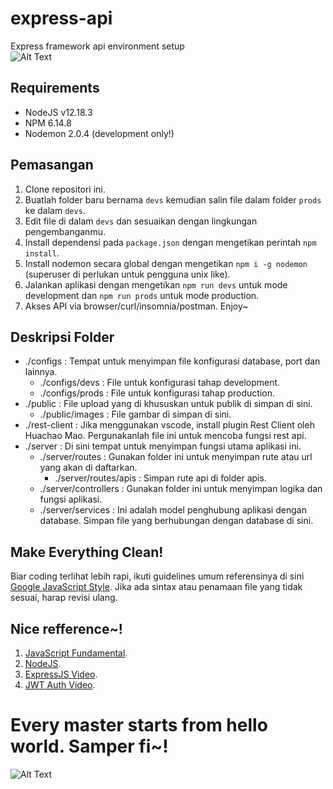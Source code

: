 # express-api
Express framework api environment setup\
![Alt Text](https://miro.medium.com/max/2552/1*lHCKq9Wq91NWxei1Osthdg.png)

## Requirements
- NodeJS v12.18.3
- NPM 6.14.8
- Nodemon 2.0.4 (development only!)

## Pemasangan
1. Clone repositori ini.
2. Buatlah folder baru bernama `devs` kemudian salin file dalam folder `prods` ke dalam `devs`.
3. Edit file di dalam `devs` dan sesuaikan dengan lingkungan pengembanganmu.
4. Install dependensi pada `package.json` dengan mengetikan perintah `npm install`.
5. Install nodemon secara global dengan mengetikan `npm i -g nodemon` (superuser di perlukan untuk pengguna unix like).
6. Jalankan aplikasi dengan mengetikan `npm run devs` untuk mode development dan `npm run prods` untuk mode production.
7. Akses API via browser/curl/insomnia/postman. Enjoy~

## Deskripsi Folder
- ./configs : Tempat untuk menyimpan file konfigurasi database, port dan lainnya.
	- ./configs/devs : File untuk konfigurasi tahap development.
	- ./configs/prods : File untuk konfigurasi tahap production.
- ./public : File upload yang di khususkan untuk publik di simpan di sini.
	- ./public/images : File gambar di simpan di sini.
- ./rest-client : Jika menggunakan vscode, install plugin Rest Client oleh Huachao Mao. Pergunakanlah file ini untuk mencoba fungsi rest api.
- ./server : Di sini tempat untuk menyimpan fungsi utama aplikasi ini.
	- ./server/routes : Gunakan folder ini untuk menyimpan rute atau url yang akan di daftarkan.
		- ./server/routes/apis : Simpan rute api di folder apis.
	- ./server/controllers : Gunakan folder ini untuk menyimpan logika dan fungsi aplikasi.
	- ./server/services : Ini adalah model penghubung aplikasi dengan database. Simpan file yang berhubungan dengan database di sini.

## Make Everything Clean!
Biar coding terlihat lebih rapi, ikuti guidelines umum referensinya di sini [Google JavaScript Style](https://google.github.io/styleguide/jsguide.html). Jika ada sintax atau penamaan file yang tidak sesuai, harap revisi ulang.

## Nice refference~!
1. [JavaScript Fundamental](https://www.w3schools.com/js/).
2. [NodeJS](https://www.w3schools.com/nodejs/).
3. [ExpressJS Video](https://www.youtube.com/watch?v=vjf774RKrLc).
4. [JWT Auth Video](https://www.youtube.com/watch?v=mbsmsi7l3r4).

# Every master starts from hello world. Samper fi~!
![Alt Text](https://blog.hubspot.com/hubfs/giphy_1-1.gif)